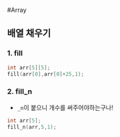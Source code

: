 #Array

## 배열 채우기
### 1. fill
```cpp
int arr[5][5];
fill(arr[0],arr[0]+25,1);
```
### 2. fill_n
- `_n`이 붙으니 개수를 써주어야하는구나!
```cpp
int arr[5];
fill_n(arr,5,1);
```
